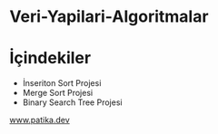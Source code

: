 # Veri-Yapilari-Algoritmalar


# İçindekiler
+ İnseriton Sort Projesi
+ Merge Sort Projesi
+ Binary Search Tree Projesi

www.patika.dev
